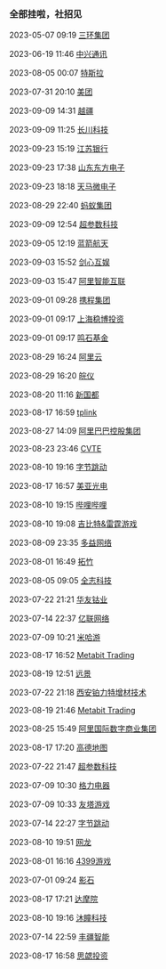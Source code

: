 ###  全部挂啦，社招见

2023-05-07 09:19 [三环集团](https://hr.cctc.cc/record)

2023-06-19 11:46 [中兴通讯](https://app.mokahr.com/campus-recruitment/zte/46903#/jobs?project=100022014&zhineng=72363&page=1)

2023-08-05 00:07 [特斯拉](https://app.mokahr.com/campus-recruitment/tesla/41460#/jobs?212548%5B0%5D=1690341912925&212548%5B1%5D=1690341920014&212548%5B2%5D=1690341935018&212548%5B3%5D=1690341946148&page=1&anchorName=jobsList)

2023-07-31 20:10 [美团](https://zhaopin.meituan.com/web/login?redirectUrl=https%3A%2F%2Fzhaopin.meituan.com%2Fweb%2FpersonalCenter%2FdeliveryRecord)

2023-09-09 14:31 [越疆](https://dobot.zhiye.com/campus/jobs)

2023-09-09 11:25 [长川科技](http://hrm-out.hzcctech.com:8083/RedseaPlatform/ZpPeopleBaseinfo.mob?method=sweepCodeFill&rootId=hzcctech&recruitWay=4)

2023-09-23 15:19 [江苏银行](https://hr.jsbchina.cn/spa/custom/static/index.html?WxUg5ztDmi=1695453547472#/main/cs/app/415469a50449415a9b56642c69728966_campuspost?xzlb=1)

2023-09-23 17:38 [山东东方电子](http://www.dongfangelec.com/join/xiao-yuan-zhao-pin.jsp?nowPage=3)

2023-09-23 18:18 [天马微电子](https://tianma.zhiye.com/campus/jobs)

2023-08-29 22:40 [蚂蚁集团](https://talent.antgroup.com/campus-list?type=freshman&batchId=23080700035818)

2023-09-09 12:54 [超参数科技](https://app.mokahr.com/campus-recruitment/chaocanshu/45562#/job/675e2746-c050-44e3-bf0c-dfeee4b30c34)

2023-09-05 12:19 [蓝箭航天](https://uq1h428xyc.jobs.feishu.cn/522146/position/list?keywords=%E8%BD%AF%E4%BB%B6&category=&location=&project=&type=&job_hot_flag=&current=1&limit=10&functionCategory=&tag=)

2023-09-03 15:52 [剑心互娱](https://app.mokahr.com/campus-recruitment/ijianxin/94578?sourceToken=a889f8b3396fe590ecb85f331a66ac91#/jobs)

2023-09-03 15:47 [阿里智能互联](https://jobs.aligenie.com/campus/position-list?campusType=freshman&lang=zh)

2023-09-01 09:28 [携程集团](https://app.mokahr.com/campus-recruitment/trip/37757?sourceToken=c2fb946302192b49b05185eec45fcdc0#/jobs)

2023-09-01 09:17 [上海稳博投资](https://mh.hire66.com/position?secret_key=sGbVwttQ5c)

2023-09-01 09:17 [鸣石基金](https://mingshiim.zhiye.com/campus/jobs)

2023-08-29 16:24 [阿里云](https://careers.aliyun.com/campus/position-list?campusType=freshman&lang=zh)

2023-08-29 16:20 [皖仪](https://wayeal.zhiye.com/campus/jobs)

2023-08-20 11:16 [新国都](https://campus.xgd.com/campus_apply/xgd/7850/#/job/3d98a873-5c37-4c41-93a8-8685164df268)

2023-08-17 16:59 [tplink](https://career.tplinkglobal.com/campus/jobs)

2023-08-27 14:09 [阿里巴巴控股集团](https://talent-holding.alibaba.com/personal/campus-application?lang=zh)

2023-08-23 23:46 [CVTE](https://campus.cvte.com/project/1110760e381911ee85900ebd24688c7d)

2023-08-10 19:16 [字节跳动](https://jobs.bytedance.com/campus/position)

2023-08-17 16:57 [美亚光电](https://wecruit.hotjob.cn/SU600f83f45d83dc11e4a54ed4/pb/posDetail.html?postId=64d5f3f66202cc36e27f4837&postType=campus)

2023-08-10 19:15 [哔哩哔哩](https://jobs.bilibili.com/campus/positions?code=01&type=3&channel=bilibiliaccounts)

2023-08-10 19:08 [吉比特&amp;雷霆游戏](https://hr.g-bits.com/web/index.html#/post-web/post-list/)

2023-08-09 23:35 [多益网络](https://xz.duoyi.com/v40/#/positions)

2023-08-01 16:49 [拓竹](https://bambulab.jobs.feishu.cn/campus/?spread=RHW8SC1)

2023-08-05 09:05 [全志科技](https://campus.allwinnertech.com/campus-recruitment/allwinnertech/43436/#/)

2023-07-22 21:21 [华友钴业](https://wecruit.hotjob.cn/SU6465f3d9bef57c0907f3bb58/pb/posDetail.html?postId=64af436d2f9d24760adc5980&postType=campus)

2023-07-14 22:37 [亿联网络](https://yealink.zhiye.com/campus/detail?jobAdId=0ec76c74-9343-4954-8f4b-5e200c63505a)

2023-07-09 10:21 [米哈游](https://campus.mihoyo.com/?channelToken=6dd65287-c87a-401d-97f1-5c02595eb57c#/campus/position)

2023-08-17 16:52 [Metabit Trading](https://app.mokahr.com/apply/metabit-trading/26108#/job/63a8f294-8d02-416b-a1c7-6bc45d382767)

2023-08-19 12:51 [远景](https://app.mokahr.com/campus_apply/envisiongroup/43123?recommendCode=DShBPn6p#/jobs?keyword=%E8%BD%AF%E4%BB%B6&page=1&anchorName=jobsList)

2023-07-22 21:18 [西安铂力特增材技术](https://xablt.zhiye.com/Campus)

2023-08-19 21:46 [Metabit Trading](https://app.mokahr.com/apply/metabit-trading/26108#/jobs)

2023-08-25 15:49 [阿里国际数字商业集团](https://aidc-jobs.alibaba.com/campus/position-list?campusType=freshman&lang=zh)

2023-08-17 17:20 [高德地图](https://talent.amap.com/campus/position-list?campusType=freshman&lang=zh)

2023-07-22 21:47 [超参数科技](https://app.mokahr.com/campus-recruitment/chaocanshu/45562#/jobs?zhineng%5B0%5D=72053&zhineng%5B1%5D=66310&location=&page=1&anchorName=jobsList)

2023-07-09 10:30 [格力电器](https://gree.zhiye.com/Campus)

2023-07-09 10:33 [友塔游戏](https://www.yotta-hr.com/job)

2023-07-14 22:27 [字节跳动](https://jobs.bytedance.com/campus/position?keywords=C&category=&location=&project=7248825722021316901&type=2&job_hot_flag=&current=1&limit=10&functionCategory=&tag=&referral_code=TD2ZG4P)

2023-08-10 19:51 [网龙](https://nd.zhiye.com/campus/jobs)

2023-08-01 16:16 [4399游戏](http://web.4399.com/campus/graduate/jishulei/kaifalei/#1194572)

2023-07-01 09:24 [影石](https://insta360.zhiye.com/Campus)

2023-08-17 17:21 [达摩院](https://joindamo.alibaba.com/campus/position-list?campusType=freshman&lang=zh)

2023-08-10 19:16 [沐瞳科技](https://moonton.jobs.feishu.cn/campus/?keywords=&category=&location=&project=&type=&job_hot_flag=&current=1&limit=10&functionCategory=7259639754717677882&tag=)

2023-07-14 22:59 [丰疆智能](https://campus.fjdynamics.cn/#/job/dc9ce33d-b689-4578-9b17-a20b0cca7c11)

2023-08-17 16:58 [思勰投资](https://app.mokahr.com/social-recruitment/sixiecapital/42909#/jobs?location=%E4%B8%8A%E6%B5%B7%E5%B8%82&department=[917278])



